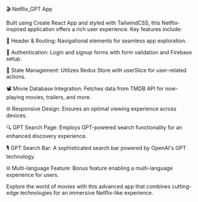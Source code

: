 🎬 Netflix_GPT App

Built using Create React App and styled with TailwindCSS, this Netflix-inspired application offers a rich user experience. Key features include:

🚀 Header & Routing: Navigational elements for seamless app exploration.

🔐 Authentication: Login and signup forms with form validation and Firebase setup.

🔄 State Management: Utilizes Redux Store with userSlice for user-related actions.

📽️ Movie Database Integration: Fetches data from TMDB API for now-playing movies, trailers, and more.

🌐 Responsive Design: Ensures an optimal viewing experience across devices.

🔍 GPT Search Page: Employs GPT-powered search functionality for an enhanced discovery experience.

🎙️ GPT Search Bar: A sophisticated search bar powered by OpenAI's GPT technology.

🌐 Multi-language Feature: Bonus feature enabling a multi-language experience for users.

Explore the world of movies with this advanced app that combines cutting-edge technologies for an immersive Netflix-like experience.
